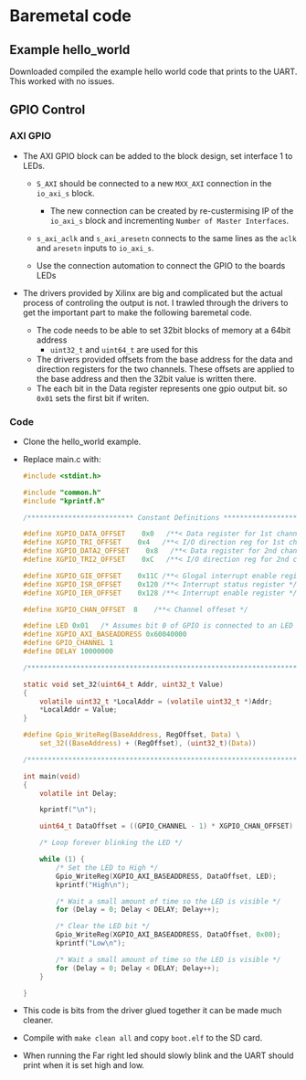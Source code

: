 # Baremetal code

## Example hello_world

Downloaded compiled the example hello world code that prints to the UART. This worked with no issues.

## GPIO Control

### AXI GPIO

- The AXI GPIO block can be added to the block design, set interface 1 to LEDs.
  
  - `S_AXI` should be connected to a new `MXX_AXI` connection in the `io_axi_s` block. 
    
    - The new connection can be created by re-custermising IP of the `io_axi_s` block and incrementing `Number of Master Interfaces`.
  
  - `s_axi_aclk` and `s_axi_aresetn` connects to the same lines as the `aclk` and `aresetn` inputs to `io_axi_s`.
  
  - Use the connection automation to connect the GPIO to the boards LEDs

- The drivers provided by Xilinx are big and complicated but the actual process of controling the output is not. I trawled through the drivers to get the important part to make the following baremetal code.
  
  - The code needs to be able to set 32bit blocks of memory at a 64bit address
    - `uint32_t` and `uint64_t` are used for this
  - The drivers provided offsets from the base address for the data and direction registers for the two channels. These offsets are applied to the base address and then the 32bit value is written there.
  - The each bit in the Data register represents one gpio output bit. so `0x01` sets the first bit if writen.

### Code

- Clone the hello_world example.

- Replace main.c with:
  
  ```c
  #include <stdint.h>
  
  #include "common.h"
  #include "kprintf.h"
  
  /************************** Constant Definitions *****************************/
  
  #define XGPIO_DATA_OFFSET    0x0   /**< Data register for 1st channel */
  #define XGPIO_TRI_OFFSET    0x4   /**< I/O direction reg for 1st channel */
  #define XGPIO_DATA2_OFFSET    0x8   /**< Data register for 2nd channel */
  #define XGPIO_TRI2_OFFSET    0xC   /**< I/O direction reg for 2nd channel */
  
  #define XGPIO_GIE_OFFSET    0x11C /**< Glogal interrupt enable register */
  #define XGPIO_ISR_OFFSET    0x120 /**< Interrupt status register */
  #define XGPIO_IER_OFFSET    0x128 /**< Interrupt enable register */
  
  #define XGPIO_CHAN_OFFSET  8    /**< Channel offeset */
  
  #define LED 0x01   /* Assumes bit 0 of GPIO is connected to an LED  */
  #define XGPIO_AXI_BASEADDRESS 0x60040000
  #define GPIO_CHANNEL 1
  #define DELAY 10000000
  
  /****************************************************************************/
  
  static void set_32(uint64_t Addr, uint32_t Value)
  {
      volatile uint32_t *LocalAddr = (volatile uint32_t *)Addr;
      *LocalAddr = Value;
  }
  
  #define Gpio_WriteReg(BaseAddress, RegOffset, Data) \
      set_32((BaseAddress) + (RegOffset), (uint32_t)(Data))
  
  /****************************************************************************/
  
  int main(void)
  {
      volatile int Delay;
  
      kprintf("\n");
  
      uint64_t DataOffset = ((GPIO_CHANNEL - 1) * XGPIO_CHAN_OFFSET) + XGPIO_DATA_OFFSET;
  
      /* Loop forever blinking the LED */
  
      while (1) {
          /* Set the LED to High */
          Gpio_WriteReg(XGPIO_AXI_BASEADDRESS, DataOffset, LED);
          kprintf("High\n");
  
          /* Wait a small amount of time so the LED is visible */
          for (Delay = 0; Delay < DELAY; Delay++);
  
          /* Clear the LED bit */
          Gpio_WriteReg(XGPIO_AXI_BASEADDRESS, DataOffset, 0x00);
          kprintf("Low\n");
  
          /* Wait a small amount of time so the LED is visible */
          for (Delay = 0; Delay < DELAY; Delay++);
      }
  
  }
  ```

- This code is bits from the driver glued together it can be made much cleaner.

- Compile with `make clean all` and copy `boot.elf` to the SD card.

- When running the Far right led should slowly blink and the UART should print when it is set high and low.

